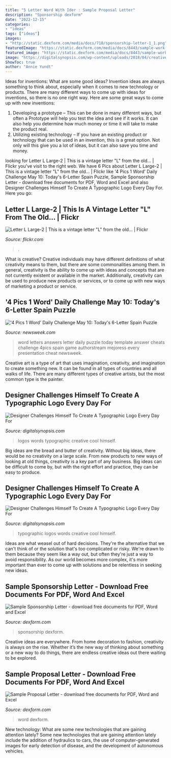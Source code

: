 ```yaml
---
title: "5 Letter Word With Ider : Sample Proposal Letter"
description: "Sponsorship dexform"
date: "2022-12-15"
categories:
- "ideas"
tags: ["ideas"]
images:
- "http://static.dexform.com/media/docs/718/sponsorship-letter-1_1.png"
featuredImage: "https://static.dexform.com/media/docs/8443/sample-work-experience-request-letter_1.png"
featured_image: "https://static.dexform.com/media/docs/8443/sample-work-experience-request-letter_1.png"
image: "https://digitalsynopsis.com/wp-content/uploads/2018/04/creative-typographic-logos-of-words-23.jpg"
ShowToc: true
author: "Annie Yundt"
---
```



Ideas for inventions: What are some good ideas?
Invention ideas are always something to think about, especially when it comes to new technology or products. There are many different ways to come up with ideas for inventions, so there is no one right way. Here are some great ways to come up with new inventions: 
1. Developing a prototype – This can be done in many different ways, but often a Prototype will help you test the idea and see if it works. It can also help you determine how much money or time it will take to make the product real. 
2. Utilizing existing technology – If you have an existing product or technology that can be used in an invention, this is a great option. Not only will this give you a lot of ideas, but it can also save you time and money. 

	

		
looking for Letter L Large-2 | This is a vintage letter &quot;L&quot; from the old… | Flickr you've visit to the right web. We have 6 Pics about Letter L Large-2 | This is a vintage letter &quot;L&quot; from the old… | Flickr like &#039;4 Pics 1 Word&#039; Daily Challenge May 10: Today&#039;s 6-Letter Spain Puzzle, Sample Sponsorship Letter - download free documents for PDF, Word and Excel and also Designer Challenges Himself To Create A Typographic Logo Every Day For. Here you go:
		
    
## Letter L Large-2 | This Is A Vintage Letter &quot;L&quot; From The Old… | Flickr

<img loading=lazy src="https://live.staticflickr.com/5248/5304374104_9d44c44d3d_b.jpg" onerror="this.onerror=null;this.src='https://tse4.mm.bing.net/th?id=OIP.VIh8tcbhqbSreKzoF1YXOgHaHa&amp;pid=15.1';" alt="Letter L Large-2 | This is a vintage letter &quot;L&quot; from the old… | Flickr">

_Source: flickr.com_

>. 

	

What is creative?
Creative individuals may have different definitions of what creativity means to them, but there are some commonalities among them. In general, creativity is the ability to come up with ideas and concepts that are not currently existent or available in the market. Additionally, creativity can be used to produce new products or services, or to come up with new ways of marketing a product or service.

    
## &#039;4 Pics 1 Word&#039; Daily Challenge May 10: Today&#039;s 6-Letter Spain Puzzle

<img loading=lazy src="https://d.newsweek.com/en/full/916822/4-pics-1-word-daily-challenge-may-10-today-answer-6-letters-solution-puzzle-cheat.jpg" onerror="this.onerror=null;this.src='https://tse3.mm.bing.net/th?id=OIP.HXAQ9U_9AOZggHqto5mEYAHaE8&amp;pid=15.1';" alt="&#039;4 Pics 1 Word&#039; Daily Challenge May 10: Today&#039;s 6-Letter Spain Puzzle">

_Source: newsweek.com_

>word letters answers letter daily puzzle today template answer cheats challenge 4pics spain game authorstream mejoress every presentation cheat newsweek. 

	

Creative art is a type of art that uses imagination, creativity, and imagination to create something new. It can be found in all types of countries and all walks of life. There are many different types of creative artists, but the most common type is the painter.

    
## Designer Challenges Himself To Create A Typographic Logo Every Day For

<img loading=lazy src="https://digitalsynopsis.com/wp-content/uploads/2018/04/creative-typographic-logos-of-words-23.jpg" onerror="this.onerror=null;this.src='https://tse1.mm.bing.net/th?id=OIP._VkOz6YNHF0QJga2VAP9rAHaHa&amp;pid=15.1';" alt="Designer Challenges Himself To Create A Typographic Logo Every Day For">

_Source: digitalsynopsis.com_

>logos words typographic creative cool himself. 

	

Big ideas are the bread and butter of creativity. Without big ideas, there would be no creativity on a large scale. From new products to new ways of looking at old things, creativity is a key part of any business. Big ideas can be difficult to come by, but with the right effort and practice, they can be easy to produce.

    
## Designer Challenges Himself To Create A Typographic Logo Every Day For

<img loading=lazy src="https://digitalsynopsis.com/wp-content/uploads/2018/04/creative-typographic-logos-of-words-20.jpg" onerror="this.onerror=null;this.src='https://tse4.mm.bing.net/th?id=OIP.JsGztspLyvBsAHeFYfh6OAHaHa&amp;pid=15.1';" alt="Designer Challenges Himself To Create A Typographic Logo Every Day For">

_Source: digitalsynopsis.com_

>typographic logos words creative cool himself. 

	

Ideas are what weasel out of hard decisions. They're the alternative that we can't think of or the solution that's too complicated or risky. We're drawn to them because they seem like a way out, but often they're just a way to avoid responsibility. As our world becomes more complex, it's more important than ever to come up with solutions and be relentless in seeking new ideas.

    
## Sample Sponsorship Letter - Download Free Documents For PDF, Word And Excel

<img loading=lazy src="http://static.dexform.com/media/docs/718/sponsorship-letter-1_1.png" onerror="this.onerror=null;this.src='https://tse2.mm.bing.net/th?id=OIP.sz7sFFgR3EhXwVCdJ64PVwHaKe&amp;pid=15.1';" alt="Sample Sponsorship Letter - download free documents for PDF, Word and Excel">

_Source: dexform.com_

>sponsorship dexform. 

	

Creative ideas are everywhere. From home decoration to fashion, creativity is always on the rise. Whether it’s the new way of thinking about something or a new way to do things, there are endless creative ideas out there waiting to be explored.

    
## Sample Proposal Letter - Download Free Documents For PDF, Word And Excel

<img loading=lazy src="https://static.dexform.com/media/docs/8443/sample-work-experience-request-letter_1.png" onerror="this.onerror=null;this.src='https://tse2.mm.bing.net/th?id=OIP.TlGrtw3N5dPjke6UAQmDXgHaKe&amp;pid=15.1';" alt="Sample Proposal Letter - download free documents for PDF, Word and Excel">

_Source: dexform.com_

>word dexform. 

	

New technology: What are some new technologies that are gaining attention lately?
Some new technologies that are gaining attention lately include the addition of hydraulics to cars, the use of computer-generated images for early detection of disease, and the development of autonomous vehicles.


